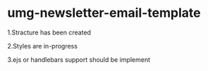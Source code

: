 # umg-newsletter-email-template
1.Stracture has been created

2.Styles are in-progress

3.ejs or handlebars support should be implement
